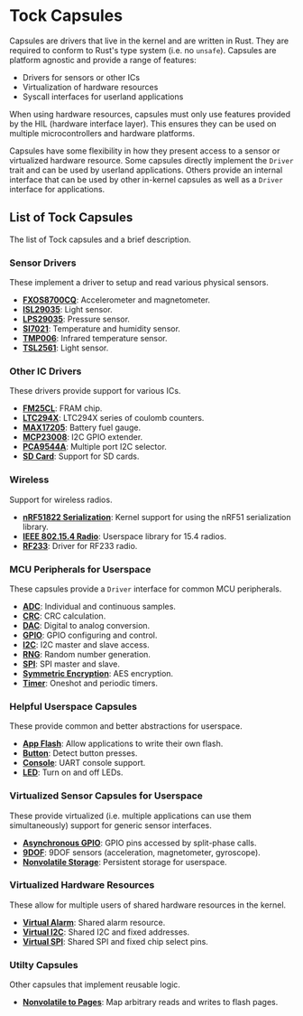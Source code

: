 Tock Capsules
=============

Capsules are drivers that live in the kernel and are written in Rust. They are
required to conform to Rust's type system (i.e. no `unsafe`). Capsules are
platform agnostic and provide a range of features:
- Drivers for sensors or other ICs
- Virtualization of hardware resources
- Syscall interfaces for userland applications

When using hardware resources, capsules must only use features provided by the
HIL (hardware interface layer). This ensures they can be used on multiple
microcontrollers and hardware platforms.

Capsules have some flexibility in how they present access to a sensor or
virtualized hardware resource. Some capsules directly implement the `Driver`
trait and can be used by userland applications. Others provide an internal
interface that can be used by other in-kernel capsules as well as a `Driver`
interface for applications.


List of Tock Capsules
---------------------

The list of Tock capsules and a brief description.

### Sensor Drivers

These implement a driver to setup and read various physical sensors.

- **[FXOS8700CQ](src/fxos8700cq.rs)**: Accelerometer and magnetometer.
- **[ISL29035](src/isl29035.rs)**: Light sensor.
- **[LPS29035](src/isl29035.rs)**: Pressure sensor.
- **[SI7021](src/si7021.rs)**: Temperature and humidity sensor.
- **[TMP006](src/tmp006.rs)**: Infrared temperature sensor.
- **[TSL2561](src/tsl2561.rs)**: Light sensor.


### Other IC Drivers

These drivers provide support for various ICs.

- **[FM25CL](src/fm25cl.rs)**: FRAM chip.
- **[LTC294X](src/ltc294x.rs)**: LTC294X series of coulomb counters.
- **[MAX17205](src/max17205.rs)**: Battery fuel gauge.
- **[MCP23008](src/mcp23008.rs)**: I2C GPIO extender.
- **[PCA9544A](src/pca9544a.rs)**: Multiple port I2C selector.
- **[SD Card](src/sdcard.rs)**: Support for SD cards.


### Wireless

Support for wireless radios.

- **[nRF51822 Serialization](src/nrf51822_serialization.rs)**: Kernel support
  for using the nRF51 serialization library.
- **[IEEE 802.15.4 Radio](src/radio.rs)**: Userspace library for 15.4 radios.
- **[RF233](src/rf233.rs)**: Driver for RF233 radio.


### MCU Peripherals for Userspace

These capsules provide a `Driver` interface for common MCU peripherals.

- **[ADC](src/adc.rs)**: Individual and continuous samples.
- **[CRC](src/crc.rs)**: CRC calculation.
- **[DAC](src/dac.rs)**: Digital to analog conversion.
- **[GPIO](src/gpio.rs)**: GPIO configuring and control.
- **[I2C](src/i2c_master_slave_driver.rs)**: I2C master and slave access.
- **[RNG](src/rng.rs)**: Random number generation.
- **[SPI](src/spi.rs)**: SPI master and slave.
- **[Symmetric Encryption](src/symmetric_encryption.rs)**: AES encryption.
- **[Timer](src/timer.rs)**: Oneshot and periodic timers.


### Helpful Userspace Capsules

These provide common and better abstractions for userspace.

- **[App Flash](src/app_flash_driver.rs)**: Allow applications to write their
  own flash.
- **[Button](src/button.rs)**: Detect button presses.
- **[Console](src/console.rs)**: UART console support.
- **[LED](src/led.rs)**: Turn on and off LEDs.


### Virtualized Sensor Capsules for Userspace

These provide virtualized (i.e. multiple applications can use them
simultaneously) support for generic sensor interfaces.

- **[Asynchronous GPIO](src/gpio_async.rs)**: GPIO pins accessed by split-phase
  calls.
- **[9DOF](src/ninedof.rs)**: 9DOF sensors (acceleration, magnetometer, gyroscope).
- **[Nonvolatile Storage](src/nonvolatile_storage.rs)**: Persistent storage for
  userspace.


### Virtualized Hardware Resources

These allow for multiple users of shared hardware resources in the kernel.

- **[Virtual Alarm](src/virtual_alarm.rs)**: Shared alarm resource.
- **[Virtual I2C](src/virtual_i2c.rs)**: Shared I2C and fixed addresses.
- **[Virtual SPI](src/virtual_spi.rs)**: Shared SPI and fixed chip select pins.


### Utilty Capsules

Other capsules that implement reusable logic.

- **[Nonvolatile to Pages](src/nonvolatile_to_pages.rs)**: Map arbitrary reads
  and writes to flash pages.
